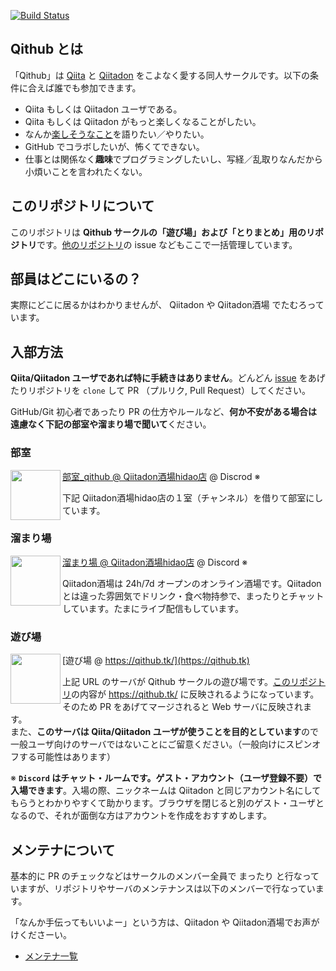 [![Build Status](https://travis-ci.org/Qithub-BOT/Qithub-ORG.svg?branch=master)](https://travis-ci.org/Qithub-BOT/Qithub-ORG)

## Qithub とは

「Qithub」は [Qiita](https://qiita.com/) と [Qiitadon](https://qiitadon.com/) をこよなく愛する同人サークルです。以下の条件に合えば誰でも参加できます。

- Qiita もしくは Qiitadon ユーザである。
- Qiita もしくは Qiitadon がもっと楽しくなることがしたい。
- なんか[楽しそうなこと](https://github.com/Qithub-BOT/Qithub-ORG/issues/14)を語りたい／やりたい。
- GitHub でコラボしたいが、怖くてできない。
- 仕事とは関係なく**趣味**でプログラミングしたいし、写経／乱取りなんだから小煩いことを言われたくない。

## このリポジトリについて

このリポジトリは **Qithub サークルの「遊び場」および「とりまとめ」用のリポジトリ**です。[他のリポジトリ](https://github.com/Qithub-BOT)の issue などもここで一括管理しています。

## 部員はどこにいるの？

実際にどこに居るかはわかりませんが、 Qiitadon や Qiitadon酒場 でたむろっています。

## 入部方法

**Qiita/Qiitadon ユーザであれば特に手続きはありません**。どんどん [issue](https://github.com/Qithub-BOT/Qithub-ORG/issues) をあげたりリポジトリを `clone` して PR （プルリク, Pull Request）してください。

GitHub/Git 初心者であったり PR の仕方やルールなど、**何か不安がある場合は遠慮なく下記の部室や溜まり場で聞いて**ください。

### 部室

<img src="https://github.com/Qithub-BOT/Qithub-ORG/blob/master/images/Icon_Qithub/Qithub_500x500.png" width=80 align=left>  [部室_qithub @ Qiitadon酒場hidao店](https://discordapp.com/invite/kRVsy4A) @ Discrod ※

下記 Qiitadon酒場hidao店の１室（チャンネル）を借りて部室にしています。

### 溜まり場

<img src="https://raw.githubusercontent.com/Qithub-BOT/Qithub-ORG/master/images/Icon_QiitadonBar/QiitadonBar-v2_512x512.png" width=80 align=left> [溜まり場 @ Qiitadon酒場hidao店](https://discord.gg/JevmsM7) @ Discord ※

Qiitadon酒場は 24h/7d オープンのオンライン酒場です。Qiitadon とは違った雰囲気でドリンク・食べ物持参で、まったりとチャットしています。たまにライブ配信もしています。

### 遊び場

<img src="https://raw.githubusercontent.com/Qithub-BOT/Qithub-ORG/master/images/Icon_Qiitime/Qiitime_512x512.png" width=80 align=left> [遊び場 @ https://qithub.tk/](https://qithub.tk)

上記 URL のサーバが Qithub サークルの遊び場です。[このリポジトリ](https://github.com/Qithub-BOT/Qithub-ORG)の内容が https://qithub.tk/ に反映されるようになっています。そのため PR をあげてマージされると Web サーバに反映されます。<br>また、**このサーバは Qiita/Qiitadon ユーザが使うことを目的としています**ので一般ユーザ向けのサーバではないことにご留意ください。（一般向けにスピンオフする可能性はあります）

※ **`Discord` はチャット・ルームです。ゲスト・アカウント（ユーザ登録不要）で入場できます**。入場の際、ニックネームは Qiitadon と同じアカウント名にしてもらうとわかりやすくて助かります。ブラウザを閉じると別のゲスト・ユーザとなるので、それが面倒な方はアカウントを作成をおすすめします。

## メンテナについて

基本的に PR のチェックなどはサークルのメンバー全員で まったり と行なっていますが、リポジトリやサーバのメンテナンスは以下のメンバーで行なっています。

「なんか手伝ってもいいよー」という方は、Qiitadon や Qiitadon酒場でお声がけくださーい。

- [メンテナ一覧](https://github.com/orgs/Qithub-BOT/people)


